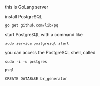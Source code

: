 this is GoLang server

install PostgreSQL

```
go get github.com/lib/pq
```

start PostgreSQL with a command like

```
sudo service postgresql start
```

you can access the PostgreSQL shell, called


```
sudo -i -u postgres

psql
```

```
CREATE DATABASE br_generator
```
